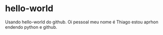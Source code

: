 # hello-world
Usando hello-world do github.
Oi pessoal meu nome é Thiago estou aprhon endendo python e github.
